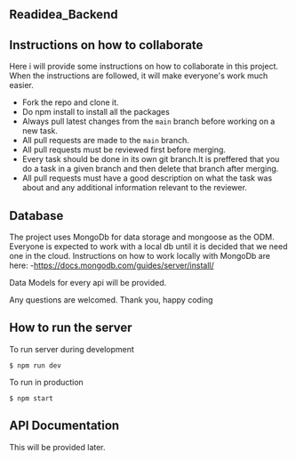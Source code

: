 ## Readidea_Backend

## Instructions on how to collaborate

Here i will provide some instructions on how to collaborate in this project. When the instructions are followed, it will make everyone's work much easier.


- Fork the repo and clone it.
- Do npm install to install all the packages
- Always pull latest changes from the `main` branch before working on a new task.
- All pull requests are made to the `main` branch.
- All pull requests must be reviewed first before merging.
- Every task should be done in its own git branch.It is preffered that you do a task in a given branch and then delete that branch after merging.
- All pull requests must have a good description on what the task was about and any additional information relevant to the reviewer.


## Database

The project uses MongoDb for data storage and mongoose as the ODM. Everyone is expected to work with a local db until it is decided that we need one in the cloud.
Instructions on how to work locally with MongoDb are here: -https://docs.mongodb.com/guides/server/install/

Data Models for every api will be provided.

Any questions are welcomed. Thank you, happy coding

## How to run the server

To run server during development

`$ npm run dev`

To run in production

`$ npm start`

## API Documentation

This will be provided later.